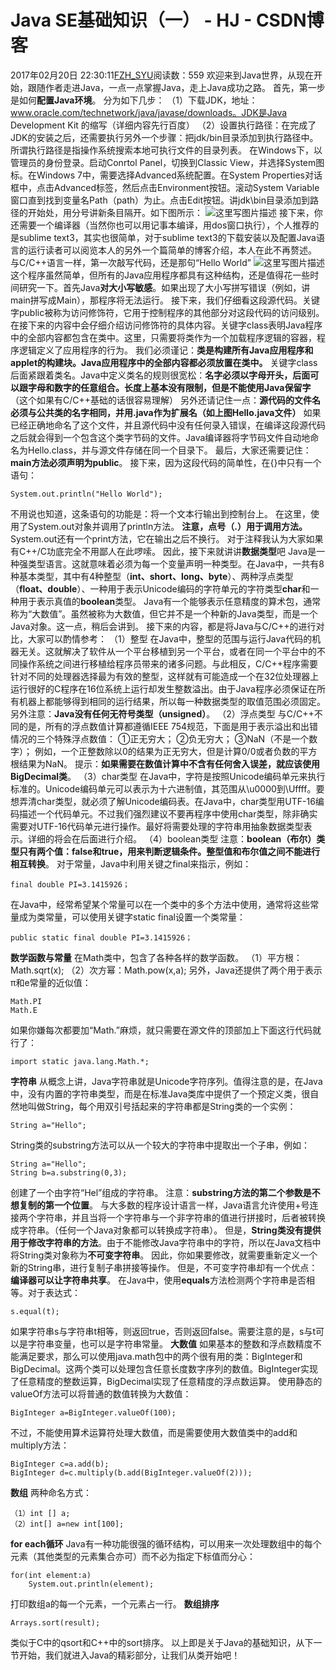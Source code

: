 # Java SE基础知识（一） - HJ - CSDN博客
2017年02月20日 22:30:11[FZH_SYU](https://me.csdn.net/feizaoSYUACM)阅读数：559
欢迎来到Java世界，从现在开始，跟随作者走进Java，一点一点掌握Java，走上Java成功之路。
首先，第一步是如何**配置Java环境**。
分为如下几步： 
（1）下载JDK，地址：www.oracle.com/technetwork/java/javase/downloads。JDK是Java Development Kit 的缩写（详细内容先行百度） 
（2）设置执行路径：在完成了JDK的安装之后，还需要执行另外一个步骤：把jdk/bin目录添加到执行路径中。所谓执行路径是指操作系统搜索本地可执行文件的目录列表。 
在Windows下，以管理员的身份登录。启动Conrtol Panel，切换到Classic View，并选择System图标。在Windows 7中，需要选择Advanced系统配置。在System Properties对话框中，点击Advanced标签，然后点击Environment按钮。滚动System Variable窗口直到找到变量名Path（path）为止。点击Edit按钮。讲jdk\bin目录添加到路径的开始处，用分号讲新条目隔开。如下图所示：
![这里写图片描述](https://img-blog.csdn.net/20170220210914190?watermark/2/text/aHR0cDovL2Jsb2cuY3Nkbi5uZXQvZmVpemFvU1lVQUNN/font/5a6L5L2T/fontsize/400/fill/I0JBQkFCMA==/dissolve/70/gravity/SouthEast)
接下来，你还需要一个编译器（当然你也可以用记事本编译，用dos窗口执行），个人推荐的是sublime text3，其实也很简单，对于sublime text3的下载安装以及配置Java语言的运行读者可以阅览本人的另外一个篇简单的博客介绍，本人在此不再赘述。
与C/C++语言一样，第一次敲写代码，还是那句“Hello World”
![这里写图片描述](https://img-blog.csdn.net/20170220211556371?watermark/2/text/aHR0cDovL2Jsb2cuY3Nkbi5uZXQvZmVpemFvU1lVQUNN/font/5a6L5L2T/fontsize/400/fill/I0JBQkFCMA==/dissolve/70/gravity/SouthEast)
这个程序虽然简单，但所有的Java应用程序都具有这种结构，还是值得花一些时间研究一下。首先Java**对大小写敏感**。如果出现了大小写拼写错误（例如，讲main拼写成Main），那程序将无法运行。
接下来，我们仔细看这段源代码。关键字public被称为访问修饰符，它用于控制程序的其他部分对这段代码的访问级别。在接下来的内容中会仔细介绍访问修饰符的具体内容。关键字class表明Java程序中的全部内容都包含在类中。这里，只需要将类作为一个加载程序逻辑的容器，程序逻辑定义了应用程序的行为。
我们必须谨记：**类是构建所有Java应用程序和applet的构建块。Java应用程序中的全部内容都必须放置在类中。**
关键字class后面紧跟着类名。Java中定义类名的规则很宽松：**名字必须以字母开头，后面可以跟字母和数字的任意组合。长度上基本没有限制，但是不能使用Java保留字**（这个如果有C/C++基础的话很容易理解）
另外还请记住一点：**源代码的文件名必须与公共类的名字相同，并用.java作为扩展名（如上图Hello.java文件）**
如果已经正确地命名了这个文件，并且源代码中没有任何录入错误，在编译这段源代码之后就会得到一个包含这个类字节码的文件。Java编译器将字节码文件自动地命名为Hello.class，并与源文件存储在同一个目录下。
最后，大家还需要记住：**main方法必须声明为public**。
接下来，因为这段代码的简单性，在{}中只有一个语句：
```
System.out.println("Hello World");
```
不用说也知道，这条语句的功能是：将一个文本行输出到控制台上。
在这里，使用了System.out对象并调用了println方法。
**注意，点号（.）用于调用方法。**
System.out还有一个print方法，它在输出之后不换行。
对于注释我认为大家如果有C++/C功底完全不用鄙人在此啰嗦。
因此，接下来就讲讲**数据类型**吧
Java是一种强类型语言。这就意味着必须为每一个变量声明一种类型。在Java中，一共有8种基本类型，其中有4种整型（**int、short、long、byte**）、两种浮点类型（**float、double**）、一种用于表示Unicode编码的字符单元的字符类型**char**和一种用于表示真值的**boolean**类型。
Java有一个能够表示任意精度的算术包，通常称为“大数值”。虽然被称为大数值，但它并不是一个种新的Java类型，而是一个Java对象。这一点，稍后会讲到。
接下来的内容，都是将Java与C/C++的进行对比，大家可以酌情参考：
（1）整型
在Java中，整型的范围与运行Java代码的机器无关。这就解决了软件从一个平台移植到另一个平台，或者在同一个平台中的不同操作系统之间进行移植给程序员带来的诸多问题。与此相反，C/C++程序需要针对不同的处理器选择最为有效的整型，这样就有可能造成一个在32位处理器上运行很好的C程序在16位系统上运行却发生整数溢出。由于Java程序必须保证在所有机器上都能够得到相同的运行结果，所以每一种数据类型的取值范围必须固定。
另外注意：**Java没有任何无符号类型（unsigned）**。
（2）浮点类型
与C/C++不同的是，所有的浮点数值计算都遵循IEEE 754规范，下面是用于表示溢出和出错情况的三个特殊浮点数值：
①正无穷大； 
②负无穷大； 
③NaN（不是一个数字）；
例如，一个正整数除以0的结果为正无穷大，但是计算0/0或者负数的平方根结果为NaN。
提示：**如果需要在数值计算中不含有任何舍入误差，就应该使用BigDecimal类**。
（3）char类型
在Java中，字符是按照Unicode编码单元来执行标准的。Unicode编码单元可以表示为十六进制值，其范围从\u0000到\Uffff。要想弄清char类型，就必须了解Unicode编码表。在Java中，char类型用UTF-16编码描述一个代码单元。不过我们强烈建议不要再程序中使用char类型，除非确实需要对UTF-16代码单元进行操作。最好将需要处理的字符串用抽象数据类型表示。详细的将会在后面进行介绍。
（4）boolean类型
注意：**boolean（布尔）类型只有两个值：false和true，用来判断逻辑条件。整型值和布尔值之间不能进行相互转换**。
对于常量，Java中利用关键之final来指示，例如：
```
final double PI=3.1415926；
```
在Java中，经常希望某个常量可以在一个类中的多个方法中使用，通常将这些常量成为类常量，可以使用关键字static final设置一个类常量：
```
public static final double PI=3.1415926；
```
**数学函数与常量**
在Math类中，包含了各种各样的数学函数。
（1）平方根：Math.sqrt(x);
（2）次方幂：Math.pow(x,a);
另外，Java还提供了两个用于表示π和e常量的近似值：
```
Math.PI
Math.E
```
如果你嫌每次都要加“Math.”麻烦，就只需要在源文件的顶部加上下面这行代码就行了：
```
import static java.lang.Math.*;
```
**字符串**
从概念上讲，Java字符串就是Unicode字符序列。值得注意的是，在Java中，没有内置的字符串类型，而是在标准Java类库中提供了一个预定义类，很自然地叫做String，每个用双引号括起来的字符串都是String类的一个实例：
```
String a="Hello";
```
String类的substring方法可以从一个较大的字符串中提取出一个子串，例如：
```
String a="Hello";
String b=a.substring(0,3);
```
创建了一个由字符“Hel”组成的字符串。
注意：**substring方法的第二个参数是不想复制的第一个位置**。
与大多数的程序设计语言一样，Java语言允许使用+号连接两个字符串，并且当将一个字符串与一个非字符串的值进行拼接时，后者被转换成字符串。（任何一个Java对象都可以转换成字符串）。
但是，**String类没有提供用于修改字符串的方法**。由于不能修改Java字符串中的字符，所以在Java文档中将String类对象称为**不可变字符串**。
因此，你如果要修改，就需要重新定义一个新的String串，进行复制子串拼接等操作。
但是，不可变字符串却有一个优点：**编译器可以让字符串共享**。
在Java中，使用**equals**方法检测两个字符串是否相等。对于表达式：
```
s.equal(t);
```
如果字符串s与字符串t相等，则返回true，否则返回false。需要注意的是，s与t可以是字符串变量，也可以是字符串常量。
**大数值**
如果基本的整数和浮点数精度不能满足要求，那么可以使用java.math包中的两个很有用的类：BigInteger和BigDecimal。这两个类可以处理包含任意长度数字序列的数值。BigInteger实现了任意精度的整数运算，BigDecimal实现了任意精度的浮点数运算。
使用静态的valueOf方法可以将普通的数值转换为大数值：
```
BigInteger a=BigInteger.valueOf(100);
```
不过，不能使用算术运算符处理大数值，而是需要使用大数值类中的add和multiply方法：
```
BigInteger c=a.add(b);
BigInteger d=c.multiply(b.add(BigInteger.valueOf(2)));
```
**数组**
两种命名方式：
```
（1）int [] a;
（2）int[] a=new int[100];
```
**for each循环**
Java有一种功能很强的循环结构，可以用来一次处理数组中的每个元素（其他类型的元素集合亦可）而不必为指定下标值而分心：
```
for(int element:a)
    System.out.println(element);
```
打印数组a的每一个元素，一个元素占一行。
**数组排序**
```
Arrays.sort(result);
```
类似于C中的qsort和C++中的sort排序。
以上即是关于Java的基础知识，从下一节开始，我们就进入Java的精彩部分，让我们从类开始吧！
